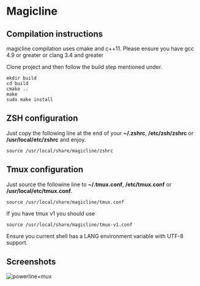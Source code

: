 # Magicline

## Compilation instructions

magicline compilation uses cmake and c++11. Please ensure you have gcc 4.9 or greater or clang 3.4 and greater

Clone project and then follow the build step mentioned under.

```shell
mkdir build
cd build
cmake ..
make
sudo make install
```

## ZSH configuration

Just copy the following line at the end of your __~/.zshrc__, __/etc/zsh/zshrc__ or __/usr/local/etc/zshrc__ and enjoy.

```
source /usr/local/share/magicline/zshrc
```

## Tmux configuration

Just source the followine line to __~/.tmux.conf__, __/etc/tmux.conf__ or __/usr/local/etc/tmux.conf__.

```
source /usr/local/share/magicline/tmux.conf
```

If you have tmux v1 you should use
```
source /usr/local/share/magicline/tmux-v1.conf
```

Ensure you current shell has a LANG environment variable with UTF-8 support.

## Screenshots

![powerline+mux](https://lut.im/DmzvDlaOxd/cQenonLp95Yfnn55.png "Powerline + tmux")
